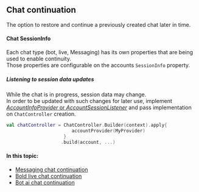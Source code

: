 ## Chat continuation
The option to restore and continue a previously created chat later in time.    

#### Chat SessionInfo
Each chat type (bot, live, Messaging) has its own properties that are being used to enable continuity.   
Those properties are configurable on the accounts `SessionInfo` property.   

##### Listening to session data updates
While the chat is in progress, session data may change.  
In order to be updated with such changes for later use, implement [_AccountInfoProvider_ or _AccountSessionListener_](./android-AccountInfoProvider.md) and pass implementation on `ChatController` creation. 
```kotlin
val chatController = ChatController.Builder(context).apply{
                        accountProvider(MyProvider)
                     }               
                    .build(account, ...)
```


#### In this topic:
- [Messaging chat continuation](./AsyncChatContinuation.md)
- [Bold live chat continuation](./BoldChatContinuation.md)
- [Bot ai chat continuation](./BotChatContinuation.md)
